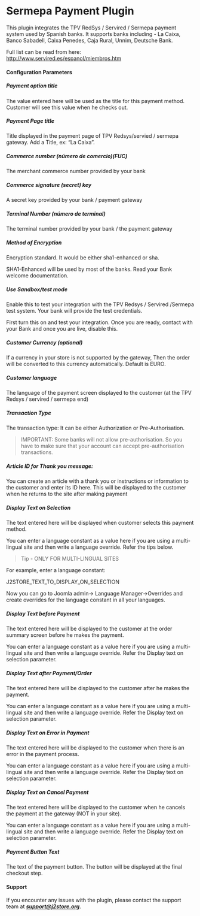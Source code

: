 # Sermepa Payment Plugin

This plugin integrates the TPV RedSys / Servired / Sermepa  payment system used by Spanish banks. It supports banks including -  La Caixa, Banco Sabadell, Caixa Penedes, Caja Rural, Unnim, Deutsche Bank. 

Full list can be read from here: http://www.servired.es/espanol/miembros.htm

#### Configuration Parameters
##### Payment option title
The value entered here will be used as the title for this payment method. Customer will see this value when he checks out. 

##### Payment Page title
Title displayed in the payment page of TPV Redsys/servied / sermepa gateway. Add a Title, ex: “La Caixa”.

##### Commerce number (número de comercio)(FUC)
The merchant commerce number provided by your bank

##### Commerce signature (secret) key
A secret key provided by your bank / payment gateway

##### Terminal Number (número de terminal)
The terminal number provided by your bank / the payment gateway

##### Method of Encryption
Encryption standard. It would be either sha1-enhanced or sha.

SHA1-Enhanced will be used by most of the banks. Read your Bank welcome documentation. 

##### Use Sandbox/test mode
Enable this to test your integration with the TPV Redsys / Servired /Sermepa test system. Your bank will provide the test credentials.

First turn this on and test your integration. Once you are ready, contact with your Bank and once you are live, disable this.

##### Customer Currency (optional)
If a currency in your store is not supported by the gateway, Then the order will be converted to this currency automatically. Default is EURO.

##### Customer language
The language of the payment screen displayed to the customer (at the TPV Redsys / servired / sermepa end)

##### Transaction Type
The transaction type: It can be either Authorization or 
Pre-Authorisation.

>IMPORTANT: Some banks will not allow pre-authorisation. So you have to make sure that your account can accept pre-authorisation transactions. 

##### Article ID for Thank you message: 
You can create an article with a thank you or instructions or information to the customer and enter its ID here. This will be displayed to the customer when he returns to the site after making payment

##### Display Text on Selection
The text entered here will be displayed when customer selects this payment method. 

You can enter a language constant as a value here if you are using a multi-lingual site and then write a language override. Refer the tips below.

>Tip - ONLY FOR MULTI-LINGUAL SITES

For example, enter a language constant: 

J2STORE_TEXT_TO_DISPLAY_ON_SELECTION 

Now you can go to Joomla admin-> Language Manager->Overrides and create overrides for the language constant in all your languages. 

##### Display Text before Payment
The text entered here will be displayed to the customer at the order summary screen before he makes the payment. 

You can enter a language constant as a value here if you are using a multi-lingual site and then write a language override. Refer the Display text on selection parameter. 

##### Display Text after Payment/Order
The text entered here will be displayed to the customer after he makes the payment. 

You can enter a language constant as a value here if you are using a multi-lingual site and then write a language override. Refer the Display text on selection parameter.

##### Display Text on Error in Payment
The text entered here will be displayed to the customer when there is an error in the payment process.

You can enter a language constant as a value here if you are using a multi-lingual site and then write a language override. Refer the Display text on selection parameter.

##### Display Text on Cancel Payment
The text entered here will be displayed to the customer when he cancels the payment at the gateway (NOT in your site).

You can enter a language constant as a value here if you are using a multi-lingual site and then write a language override. Refer the Display text on selection parameter.

##### Payment Button Text
The text of the payment button. The button will be displayed at the final checkout step.

#### Support
If you encounter any issues with the plugin, please contact the support team at ***support@j2store.org***.